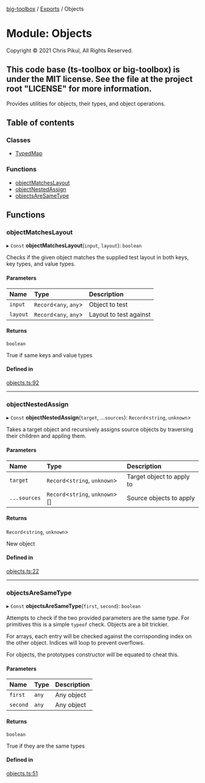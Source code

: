 [big-toolbox](../README.md) / [Exports](../modules.md) / Objects

# Module: Objects

Copyright © 2021 Chris Pikul, All Rights Reserved.

This code base (ts-toolbox or big-toolbox) is under the MIT license. See the
file at the project root "LICENSE" for more information.
-----------------------------------------------------------------------------

Provides utilities for objects, their types, and object operations.

## Table of contents

### Classes

- [TypedMap](../classes/Objects.TypedMap.md)

### Functions

- [objectMatchesLayout](Objects.md#objectmatcheslayout)
- [objectNestedAssign](Objects.md#objectnestedassign)
- [objectsAreSameType](Objects.md#objectsaresametype)

## Functions

### objectMatchesLayout

▸ `Const` **objectMatchesLayout**(`input`, `layout`): `boolean`

Checks if the given object matches the supplied test layout in both keys,
key types, and value types.

#### Parameters

| Name | Type | Description |
| :------ | :------ | :------ |
| `input` | `Record`<`any`, `any`\> | Object to test |
| `layout` | `Record`<`any`, `any`\> | Layout to test against |

#### Returns

`boolean`

True if same keys and value types

#### Defined in

[objects.ts:92](https://github.com/chris-pikul/ts-toolbox/blob/4caef08/src/objects.ts#L92)

___

### objectNestedAssign

▸ `Const` **objectNestedAssign**(`target`, ...`sources`): `Record`<`string`, `unknown`\>

Takes a target object and recursively assigns source objects by traversing
their children and appling them.

#### Parameters

| Name | Type | Description |
| :------ | :------ | :------ |
| `target` | `Record`<`string`, `unknown`\> | Target object to apply to |
| `...sources` | `Record`<`string`, `unknown`\>[] | Source objects to apply |

#### Returns

`Record`<`string`, `unknown`\>

New object

#### Defined in

[objects.ts:22](https://github.com/chris-pikul/ts-toolbox/blob/4caef08/src/objects.ts#L22)

___

### objectsAreSameType

▸ `Const` **objectsAreSameType**(`first`, `second`): `boolean`

Attempts to check if the two provided parameters are the same _type_.
For primitives this is a simple `typeof` check. Objects are a bit trickier.

For arrays, each entry will be checked against the corrisponding index on the
other object. Indices will loop to prevent overflows.

For objects, the prototypes constructor will be equated to cheat this.

#### Parameters

| Name | Type | Description |
| :------ | :------ | :------ |
| `first` | `any` | Any object |
| `second` | `any` | Any object |

#### Returns

`boolean`

True if they are the same types

#### Defined in

[objects.ts:51](https://github.com/chris-pikul/ts-toolbox/blob/4caef08/src/objects.ts#L51)
